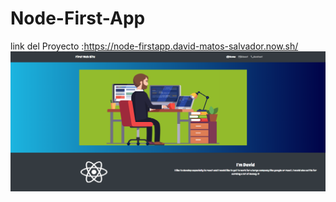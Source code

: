 # Node-First-App
link del Proyecto :https://node-firstapp.david-matos-salvador.now.sh/
![alt text](https://github.com/David-Matos-Salvador/Node-First-App/blob/master/src/public/mi%20primera%20pagina%20web.png)
